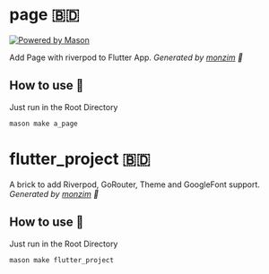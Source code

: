 # page 🇧🇩

[![Powered by Mason](https://img.shields.io/endpoint?url=https%3A%2F%2Ftinyurl.com%2Fmason-badge)](https://github.com/felangel/mason)

Add Page with riverpod to Flutter App.
_Generated by [monzim][1] 🧱_

## How to use 🚀

Just run in the Root Directory

    mason make a_page

# flutter_project 🇧🇩

A brick to add Riverpod, GoRouter, Theme and GoogleFont support.
_Generated by [monzim][1] 🧱_

## How to use 🚀

Just run in the Root Directory

    mason make flutter_project

[1]: https://github.com/Monzim
